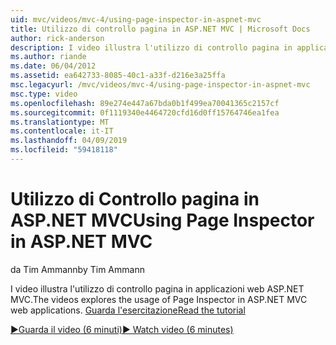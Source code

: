 ```yaml
---
uid: mvc/videos/mvc-4/using-page-inspector-in-aspnet-mvc
title: Utilizzo di controllo pagina in ASP.NET MVC | Microsoft Docs
author: rick-anderson
description: I video illustra l'utilizzo di controllo pagina in applicazioni web ASP.NET MVC. Guarda l'esercitazione
ms.author: riande
ms.date: 06/04/2012
ms.assetid: ea642733-8085-40c1-a33f-d216e3a25ffa
msc.legacyurl: /mvc/videos/mvc-4/using-page-inspector-in-aspnet-mvc
msc.type: video
ms.openlocfilehash: 89e274e447a67bda0b1f499ea70041365c2157cf
ms.sourcegitcommit: 0f1119340e4464720cfd16d0ff15764746ea1fea
ms.translationtype: MT
ms.contentlocale: it-IT
ms.lasthandoff: 04/09/2019
ms.locfileid: "59418118"
---
```

# <a name="using-page-inspector-in-aspnet-mvc"></a><span data-ttu-id="3788f-104">Utilizzo di Controllo pagina in ASP.NET MVC</span><span class="sxs-lookup"><span data-stu-id="3788f-104">Using Page Inspector in ASP.NET MVC</span></span>

<span data-ttu-id="3788f-105">da Tim Ammann</span><span class="sxs-lookup"><span data-stu-id="3788f-105">by Tim Ammann</span></span>

<span data-ttu-id="3788f-106">I video illustra l'utilizzo di controllo pagina in applicazioni web ASP.NET MVC.</span><span class="sxs-lookup"><span data-stu-id="3788f-106">The videos explores the usage of Page Inspector in ASP.NET MVC web applications.</span></span> [<span data-ttu-id="3788f-107">Guarda l'esercitazione</span><span class="sxs-lookup"><span data-stu-id="3788f-107">Read the tutorial</span></span>](../../overview/views/using-page-inspector-in-aspnet-mvc.md)

[<span data-ttu-id="3788f-108">&#9654;Guarda il video (6 minuti)</span><span class="sxs-lookup"><span data-stu-id="3788f-108">&#9654; Watch video (6 minutes)</span></span>](https://channel9.msdn.com/Blogs/ASP-NET-Site-Videos/using-page-inspector-in-aspnet-mvc)
